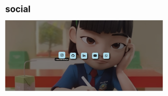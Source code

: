 # social
![social](https://raw.githubusercontent.com/setyabudipratama/component/main/gambar/social3.png)
